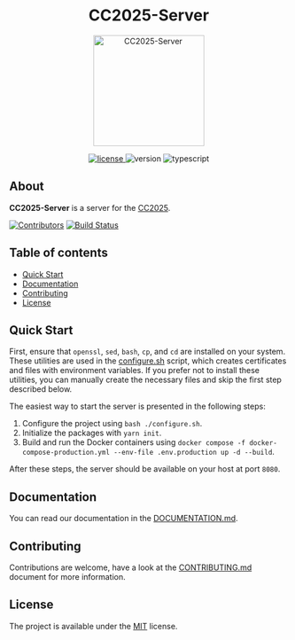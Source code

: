 <h1 align="center">CC2025-Server</h1>
<p align="center">
  <img alt="CC2025-Server" height="200" src="https://media.giphy.com/media/v1.Y2lkPTc5MGI3NjExcW9ydGhsaXhhZW9zOW1qeWtyc2sxbmUyb3Fwa3JzM2swb2xxMmpueSZlcD12MV9naWZzX3NlYXJjaCZjdD1n/xiOgHgY2ceKhm46cAj/giphy.gif" />
</p>

<p align="center">
  <a href="https://github.com/yakovypg/CC2025-Server/blob/main/LICENSE">
    <img src="https://img.shields.io/badge/License-MIT-darkyellow.svg" alt="license" />
  </a>
  <img src="https://img.shields.io/badge/Version-1.0.0-red.svg" alt="version" />
  <img src="https://img.shields.io/badge/TypeScript-5.8.3-blue" alt="typescript" />
</p>

## About
**CC2025-Server** is a server for the [CC2025](https://github.com/yakovypg/CC2025).

[![Contributors](https://img.shields.io/github/contributors/yakovypg/CC2025-Server)](https://github.com/yakovypg/CC2025-Server/graphs/contributors)
[![Build Status](https://img.shields.io/github/actions/workflow/status/yakovypg/CC2025-Server/tsserver.yml?branch=main)](https://github.com/yakovypg/CC2025-Server/actions/workflows/tsserver.yml?query=branch%3Amain)

## Table of contents
*    [Quick Start](#quick-start)
*    [Documentation](#documentation)
*    [Contributing](#contributing)
*    [License](#license)

## Quick Start

First, ensure that `openssl`, `sed`, `bash`, `cp`, and `cd` are installed on your system. These utilities are used in the [configure.sh](./configure.sh) script, which creates certificates and files with environment variables. If you prefer not to install these utilities, you can manually create the necessary files and skip the first step described below.

The easiest way to start the server is presented in the following steps:
1. Configure the project using `bash ./configure.sh`.
2. Initialize the packages with `yarn init`.
3. Build and run the Docker containers using `docker compose -f docker-compose-production.yml --env-file .env.production up -d --build`.

After these steps, the server should be available on your host at port `8080`.

## Documentation

You can read our documentation in the [DOCUMENTATION.md](DOCUMENTATION.md).

## Contributing

Contributions are welcome, have a look at the [CONTRIBUTING.md](CONTRIBUTING.md) document for more information.

## License

The project is available under the [MIT](LICENSE) license.
